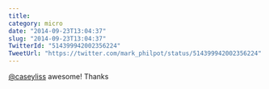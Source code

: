 ```yaml
---
title: 
category: micro
date: "2014-09-23T13:04:37"
slug: "2014-09-23T13:04:37"
TwitterId: "514399942002356224"
TweetUrl: "https://twitter.com/mark_philpot/status/514399942002356224"
---
```


[@caseyliss](https://twitter.com/caseyliss) awesome! Thanks
